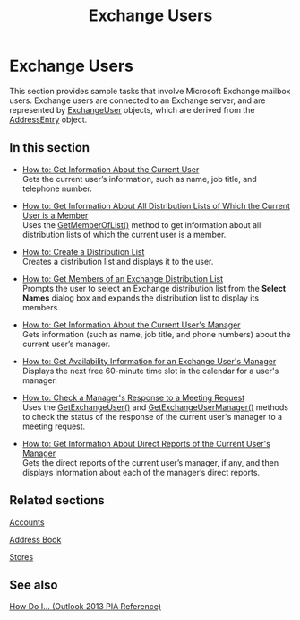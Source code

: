 ﻿---
title: Exchange Users
TOCTitle: Exchange Users
ms:assetid: 01802032-fd60-400b-ad83-1f4eefe596bd
ms:mtpsurl: https://msdn.microsoft.com/en-us/library/Ff184585(v=office.15)
ms:contentKeyID: 55119835
ms.date: 07/24/2014
mtps_version: v=office.15
---

# Exchange Users

This section provides sample tasks that involve Microsoft Exchange mailbox users. Exchange users are connected to an Exchange server, and are represented by [ExchangeUser](https://msdn.microsoft.com/en-us/library/bb609574\(v=office.15\)) objects, which are derived from the [AddressEntry](https://msdn.microsoft.com/en-us/library/bb609728\(v=office.15\)) object.

## In this section

  - [How to: Get Information About the Current User](how-to-get-information-about-the-current-user.md)  
    Gets the current user’s information, such as name, job title, and telephone number.

  - [How to: Get Information About All Distribution Lists of Which the Current User is a Member](how-to-get-information-about-all-distribution-lists-of-which-the-current-user-is-a-member.md)  
    Uses the [GetMemberOfList()](https://msdn.microsoft.com/en-us/library/bb623397\(v=office.15\)) method to get information about all distribution lists of which the current user is a member.

  - [How to: Create a Distribution List](how-to-create-a-distribution-list.md)  
    Creates a distribution list and displays it to the user.

  - [How to: Get Members of an Exchange Distribution List](how-to-get-members-of-an-exchange-distribution-list.md)  
    Prompts the user to select an Exchange distribution list from the **Select Names** dialog box and expands the distribution list to display its members.

  - [How to: Get Information About the Current User's Manager](how-to-get-information-about-the-current-user-s-manager.md)  
    Gets information (such as name, job title, and phone numbers) about the current user’s manager.

  - [How to: Get Availability Information for an Exchange User's Manager](how-to-get-availability-information-for-an-exchange-user-s-manager.md)  
    Displays the next free 60-minute time slot in the calendar for a user's manager.

  - [How to: Check a Manager's Response to a Meeting Request](how-to-check-a-manager-s-response-to-a-meeting-request.md)  
    Uses the [GetExchangeUser()](https://msdn.microsoft.com/en-us/library/bb611808\(v=office.15\)) and [GetExchangeUserManager()](https://msdn.microsoft.com/en-us/library/bb646656\(v=office.15\)) methods to check the status of the response of the current user's manager to a meeting request.

  - [How to: Get Information About Direct Reports of the Current User's Manager](how-to-get-information-about-direct-reports-of-the-current-user-s-manager.md)  
    Gets the direct reports of the current user’s manager, if any, and then displays information about each of the manager’s direct reports.

## Related sections

[Accounts](accounts.md)

[Address Book](address-book.md)

[Stores](stores.md)

## See also



[How Do I... (Outlook 2013 PIA Reference)](how-do-i-outlook-2013-pia-reference.md)

